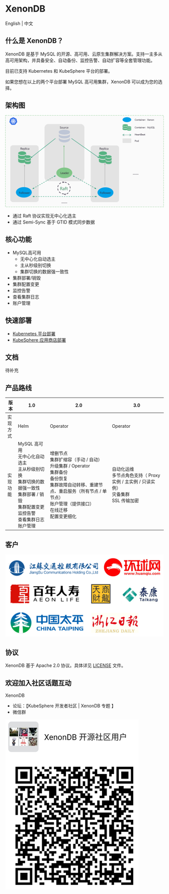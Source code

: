 
# XenonDB

English | 中文 

## 什么是 XenonDB？

XenonDB 是基于 MySQL 的开源、高可用、云原生集群解决方案。支持一主多从高可用架构，并具备安全、自动备份、监控告警、自动扩容等全套管理功能。

目前已支持 Kubernetes 和 KubeSphere 平台的部署。

如果您想在以上的两个平台部署 MySQL 高可用集群，XenonDB 可以成为您的选择。 
## 架构图

![](docs/images/XenonDB_Architecture_1.png)

- 通过 Raft 协议实现无中心化选主
- 通过 Semi-Sync 基于 GTID 模式同步数据
## 核心功能
- MySQL高可用
    - 无中心化自动选主
    - 主从秒级别切换
    - 集群切换的数据强一致性
- 集群部署/销毁
- 集群配置变更
- 监控告警
- 查看集群日志
- 账户管理
## 快速部署
- [Kubernetes 平台部署](docs/Kubernetes/deploy_xenondb_on_kubernetes.md)
- [KubeSphere 应用商店部署](docs/KubeSphere/deploy_xenondb_on_kubesphere.md)
## 文档
待补充
## 产品路线

| 版本 | 1.0  | 2.0  | 3.0   |
|------|--------|--------|---------|
|  实<br>现<br>方<br>式  | Helm  | Operator | Operator |
| 实<br>现<br>功<br>能  | MySQL 高可用<br>     无中心化自动选主<br>     主从秒级别切换<br>     集群切换的数据强一致性<br>集群部署 / 销毁<br>集群配置变更<br>监控告警<br>查看集群日志<br>账户管理 |  增删节点<br>集群扩缩容（手动 / 自动）<br>升级集群 / Operator<br>集群备份<br>备份恢复<br>集群故障自动转移、重建节点、重启服务（所有节点 / 单节点）<br>账户管理（提供接口）<br>在线迁移<br>配置变更细化  |自动化运维<br>多节点角色支持（ Proxy 实例 / 主实例 / 只读实例）<br>灾备集群<br>SSL 传输加密 |

## 客户

![](docs/images/users.png)
## 协议

XenonDB 基于 Apache 2.0 协议。具体详见 [LICENSE](./LICENSE) 文件。

## 欢迎加入社区话题互动
XenonDB 

- 论坛：【KubeSphere 开发者社区 | XenonDB 专题 】
- 微信群

![](docs/images/wechat_group.png)
